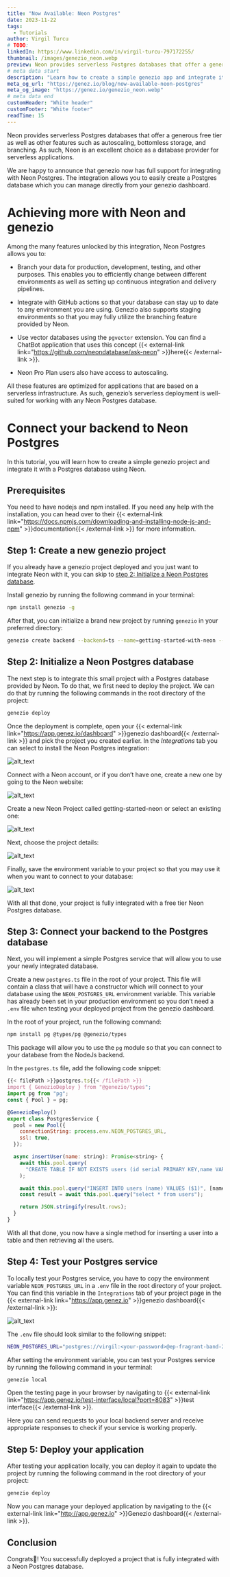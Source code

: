 ```yaml
---
title: "Now Available: Neon Postgres"
date: 2023-11-22
tags:
  - Tutorials
author: Virgil Turcu
# TODO:
linkedIn: https://www.linkedin.com/in/virgil-turcu-797172255/
thumbnail: /images/genezio_neon.webp
preview: Neon provides serverless Postgres databases that offer a generous free tier as well as other features such as autoscaling, bottomless storage, and branching.
# meta data start
description: "Learn how to create a simple genezio app and integrate it with a Postgres database using Neon."
meta_og_url: "https://genez.io/blog/now-available-neon-postgres"
meta_og_image: "https://genez.io/genezio_neon.webp"
# meta data end
customHeader: "White header"
customFooter: "White footer"
readTime: 15
---
```


Neon provides serverless Postgres databases that offer a generous free tier as well as other features such as autoscaling, bottomless storage, and branching. As such, Neon is an excellent choice as a database provider for serverless applications.

We are happy to announce that genezio now has full support for integrating with Neon Postgres. The integration allows you to easily create a Postgres database which you can manage directly from your genezio dashboard.

# Achieving more with Neon and genezio

Among the many features unlocked by this integration, Neon Postgres allows you to:

- Branch your data for production, development, testing, and other purposes. This enables you to efficiently change between different environments as well as setting up continuous integration and delivery pipelines.
- Integrate with GitHub actions so that your database can stay up to date to any environment you are using. Genezio also supports staging environments so that you may fully utilize the branching feature provided by Neon.
- Use vector databases using the `pgvector` extension. You can find a ChatBot application that uses this concept {{< external-link link="https://github.com/neondatabase/ask-neon" >}}here{{< /external-link >}}.

- Neon Pro Plan users also have access to autoscaling.

All these features are optimized for applications that are based on a serverless infrastructure. As such, genezio’s serverless deployment is well-suited for working with any Neon Postgres database.

# Connect your backend to Neon Postgres

In this tutorial, you will learn how to create a simple genezio project and integrate it with a Postgres database using Neon.

## Prerequisites

You need to have nodejs and npm installed. If you need any help with the installation, you can head over to their {{< external-link link="https://docs.npmjs.com/downloading-and-installing-node-js-and-npm" >}}documentation{{< /external-link >}} for more information.

## Step 1: Create a new genezio project

If you already have a genezio project deployed and you just want to integrate Neon with it, you can skip to [step 2: Initialize a Neon Postgres database](#step-2-initialize-a-neon-postgres-database).

Install genezio by running the following command in your terminal:

```bash
npm install genezio -g
```

After that, you can initialize a brand new project by running `genezio` in your preferred directory:

```bash
genezio create backend --backend=ts --name=getting-started-with-neon --region=us-east-1
```

## Step 2: Initialize a Neon Postgres database

The next step is to integrate this small project with a Postgres database provided by Neon. To do that, we first need to deploy the project. We can do that by running the following commands in the root directory of the project:

```bash
genezio deploy
```

Once the deployment is complete, open your {{< external-link link="https://app.genez.io/dashboard" >}}genezio dashboard{{< /external-link >}} and pick the project you created earlier. In the _Integrations_ tab you can select to install the Neon Postgres integration:

![alt_text](/posts/neon1.png)

Connect with a Neon account, or if you don’t have one, create a new one by going to the Neon website:

![alt_text](/posts/neon2.png)

Create a new Neon Project called getting-started-neon or select an existing one:

![alt_text](/posts/neon3.png)

Next, choose the project details:

![alt_text](/posts/neon4.png)

Finally, save the environment variable to your project so that you may use it when you want to connect to your database:

![alt_text](/posts/neon5.png)

With all that done, your project is fully integrated with a free tier Neon Postgres database.

## Step 3: Connect your backend to the Postgres database

Next, you will implement a simple Postgres service that will allow you to use your newly integrated database.

Create a new `postgres.ts` file in the root of your project. This file will contain a class that will have a constructor which will connect to your database using the `NEON_POSTGRES_URL` environment variable. This variable has already been set in your production environment so you don’t need a `.env` file when testing your deployed project from the genezio dashboard.

In the root of your project, run the following command:

```bash
npm install pg @types/pg @genezio/types
```

This package will allow you to use the `pg` module so that you can connect to your database from the NodeJs backend.

In the `postgres.ts` file, add the following code snippet:

```javascript
{{< filePath >}}postgres.ts{{< /filePath >}}
import { GenezioDeploy } from "@genezio/types";
import pg from "pg";
const { Pool } = pg;

@GenezioDeploy()
export class PostgresService {
  pool = new Pool({
    connectionString: process.env.NEON_POSTGRES_URL,
    ssl: true,
  });

  async insertUser(name: string): Promise<string> {
    await this.pool.query(
      "CREATE TABLE IF NOT EXISTS users (id serial PRIMARY KEY,name VARCHAR(255))"
    );

    await this.pool.query("INSERT INTO users (name) VALUES ($1)", [name]);
    const result = await this.pool.query("select * from users");

    return JSON.stringify(result.rows);
  }
}
```

With all that done, you now have a single method for inserting a user into a table and then retrieving all the users.

## Step 4: Test your Postgres service

To locally test your Postgres service, you have to copy the environment variable `NEON_POSTGRES_URL` in a `.env` file in the root directory of your project. You can find this variable in the `Integrations` tab of your project page in the {{< external-link link="https://app.genez.io" >}}genezio dashboard{{< /external-link >}}:

![alt_text](/posts/neon6.png)

The `.env` file should look similar to the following snippet:

```bash
NEON_POSTGRES_URL="postgres://virgil:<your-password>@ep-fragrant-band-27497881.us-east-1.aws.neon.tech/neondb"
```

After setting the environment variable, you can test your Postgres service by running the following command in your terminal:

```bash
genezio local
```

Open the testing page in your browser by navigating to {{< external-link link="https://app.genez.io/test-interface/local?port=8083" >}}test interface{{< /external-link >}}.

Here you can send requests to your local backend server and receive appropriate responses to check if your service is working properly.

## Step 5: Deploy your application

After testing your application locally, you can deploy it again to update the project by running the following command in the root directory of your project:

```bash
genezio deploy
```

Now you can manage your deployed application by navigating to the {{< external-link link="http://app.genez.io" >}}Genezio dashboard{{< /external-link >}}.

## Conclusion

Congrats🥳! You successfully deployed a project that is fully integrated with a Neon Postgres database.

<!-- To see a more flushed out tutorial that uses this integration, check out this article about how to create a full stack CRUD application. -->
